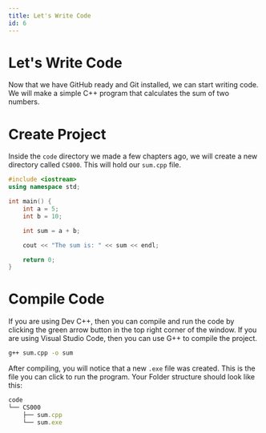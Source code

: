 ```yaml
---
title: Let's Write Code
id: 6
---
```


# Let's Write Code

Now that we have GitHub ready and Git installed, we can start writing code. We will make a simple C++ program that calculates the sum of two numbers.

# Create Project

Inside the `code` directory we made a few chapters ago, we will create a new directory called `CS000`. This will hold our `sum.cpp` file.

```cpp
#include <iostream>
using namespace std;

int main() {
    int a = 5;
    int b = 10;

    int sum = a + b;

    cout << "The sum is: " << sum << endl;

    return 0;
}
```

# Compile Code

If you are using Dev C++, then you can compile and run the code by clicking the green arrow button in the top right corner of the window. If you are using Visual Studio Code, then you can use G++ to compile the project.

```bash
g++ sum.cpp -o sum
```

After compiling, you will notice that a new `.exe` file was created. This is the file you can click to run the program. Your Folder structure should look like this:

```ts
code
└── CS000
    ├── sum.cpp
    └── sum.exe
```
